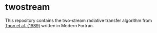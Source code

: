 # twostream

This repository contains the two-stream radiative transfer algorithm from [Toon et al. (1989)](https://agupubs.onlinelibrary.wiley.com/doi/abs/10.1029/JD094iD13p16287) written in Modern Fortran.

